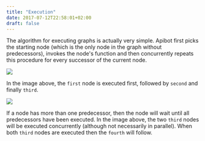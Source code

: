 ```yaml
---
title: "Execution"
date: 2017-07-12T22:58:01+02:00
draft: false
---
```


The algorithm for executing graphs is actually very simple. Apibot first picks the starting node (which is the only node in the graph without predecessors), invokes the node's function and then concurrently repeats this procedure for every successor of the current node.

![](line.png)

In the image above, the `first` node is executed first, followed by `second` and finally `third`.

![](fork-join.png)

If a node has more than one predecessor, then the node will wait until all predecessors have been executed. In the image above, the two `third` nodes will be executed concurrently (although not necessarily in parallel). When both `third` nodes are executed then the `fourth` will follow.
